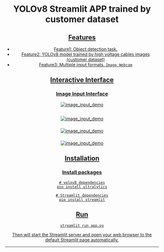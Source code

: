 
<div align="center">

# YOLOv8 Streamlit APP trained by customer dataset

  <p>
    <a align="center" href="https://ultralytics.com/yolov8" target="_blank">
     
  </p>


</div>


## Features
- Feature1: Object detection task.
- Feature2: YOLOv8 model trained by high voltage cables images (customer dataset)
- Feature3: Multiple input formats. `Image`, `Webcam`

## Interactive Interface
### Image Input Interface
![image_input_demo]([https://github.com/ImaneBirJmel/web_app_detection/edit/main/1.jpg)

##
![image_input_demo](https://github.com/ImaneBirJmel/web_app_detection/edit/main/2.jpg)

###
![image_input_demo](https://github.com/ImaneBirJmel/web_app_detection/edit/main/3.jpg)

###
![image_input_demo](https://github.com/ImaneBirJmel/web_app_detection/edit/main/4.jpg)




## Installation

### Install packages
```commandline
# yolov8 dependencies
pip install ultralytics

# Streamlit dependencies
pip install streamlit
```


## Run
```commandline
streamlit run app.py
```
Then will start the Streamlit server and open your web browser to the default Streamlit page automatically.


***


